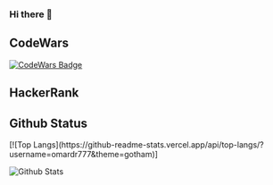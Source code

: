 ### Hi there 👋

<!--
**omardr777/omardr777** is a ✨ _special_ ✨ repository because its `README.md` (this file) appears on your GitHub profile.

Here are some ideas to get you started:

- 🔭 I’m currently working on ...
- 🌱 I’m currently learning ...
- 👯 I’m looking to collaborate on ...
- 🤔 I’m looking for help with ...
- 💬 Ask me about ...
- 📫 How to reach me: ...
- 😄 Pronouns: ...
- ⚡ Fun fact: ...
-->
<h2> CodeWars</h2>

[![CodeWars Badge](https://www.codewars.com/users/omardr777/badges/large)](https://www.codewars.com/users/omardr777)

<h2> HackerRank </h2>

<h2> Github Status </h2>
[![Top Langs](https://github-readme-stats.vercel.app/api/top-langs/?username=omardr777&theme=gotham)]

![Github Stats](https://github-readme-stats.vercel.app/api?username=yokozuna59&theme=gotham)
